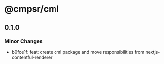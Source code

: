 # @cmpsr/cml

## 0.1.0
### Minor Changes

- b0fce1f: feat: create cml package and move responsibilities from nextjs-contentful-renderer
